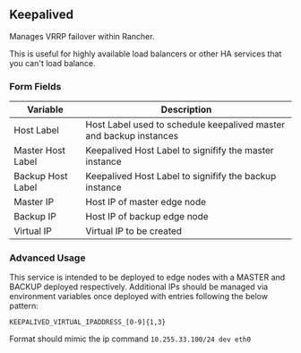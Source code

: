 ## Keepalived
Manages VRRP failover within Rancher. 

This is useful for highly available load balancers or other HA services that you can't load balance.

### Form Fields

| Variable          | Description                              |
| ----------------- | ---------------------------------------- |
| Host Label        | Host Label used to schedule keepalived master and backup instances |
| Master Host Label | Keepalived Host Label to signifify the master instance |
| Backup Host Label | Keepalived Host Label to signifify the backup instance |
| Master IP         | Host IP of master edge node              |
| Backup IP         | Host IP of backup edge node              |
| Virtual IP        | Virtual IP to be created                 |

### Advanced Usage

This service is intended to be deployed to edge nodes with a MASTER and BACKUP deployed respectively.
Additional IPs should be managed via environment variables once deployed with entries following the below pattern:

`KEEPALIVED_VIRTUAL_IPADDRESS_[0-9]{1,3}`

Format should mimic the ip command
`10.255.33.100/24 dev eth0`